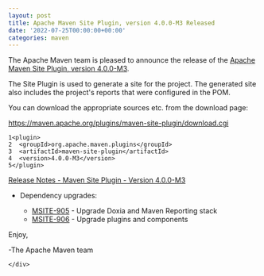 ```yaml
---
layout: post
title: Apache Maven Site Plugin, version 4.0.0-M3 Released
date: '2022-07-25T00:00:00+00:00'
categories: maven
---
```

<div class="post_body"><p>The Apache Maven team is pleased to announce the release of the
<a href="https://maven.apache.org/plugins/maven-site-plugin/">Apache Maven Site Plugin, version 4.0.0-M3</a>.</p>
<p>The Site Plugin is used to generate a site for the project. The generated site
also includes the project's reports that were configured in the POM.</p>
<p>You can download the appropriate sources etc. from the download page:</p>
<p><a href="https://maven.apache.org/plugins/maven-site-plugin/download.cgi">https://maven.apache.org/plugins/maven-site-plugin/download.cgi</a></p>
<div class="highlight"><pre tabindex="0" class="chroma"><code class="language-xml" data-lang="xml"><span class="line"><span class="ln">1</span><span class="cl"><span class="nt">&lt;plugin&gt;</span>
</span></span><span class="line"><span class="ln">2</span><span class="cl">  <span class="nt">&lt;groupId&gt;</span>org.apache.maven.plugins<span class="nt">&lt;/groupId&gt;</span>
</span></span><span class="line"><span class="ln">3</span><span class="cl">  <span class="nt">&lt;artifactId&gt;</span>maven-site-plugin<span class="nt">&lt;/artifactId&gt;</span>
</span></span><span class="line"><span class="ln">4</span><span class="cl">  <span class="nt">&lt;version&gt;</span>4.0.0-M3<span class="nt">&lt;/version&gt;</span>
</span></span><span class="line"><span class="ln">5</span><span class="cl"><span class="nt">&lt;/plugin&gt;</span>   
</span></span></code></pre></div><!-- more -->
<p><a href="https://issues.apache.org/jira/secure/ReleaseNote.jspa?projectId=12317923&amp;version=12352119">Release Notes - Maven Site Plugin - Version 4.0.0-M3</a></p>
<ul>
<li>
<p>Dependency upgrades:</p>
<ul>
<li><a href="https://issues.apache.org/jira/browse/MSITE-905">MSITE-905</a> - Upgrade Doxia and Maven Reporting stack</li>
<li><a href="https://issues.apache.org/jira/browse/MSITE-906">MSITE-906</a> - Upgrade plugins and components</li>
</ul>
</li>
</ul>
<p>Enjoy,</p>
<p>-The Apache Maven team</p>

    </div>

